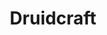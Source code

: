 ---
title: "Druidcraft"
index: "druidcraft"
permalink: /spells/druidcraft/
tags:
  - Spell
  - Cantrip
  - Transmutation
available_for:
  - Druid
level: "Cantrip"
school: "Transmutation"
range: "30 ft"
comp:
  - V
  - S
description: |
  Whispering to the spirits of nature, you create one of the following effects within 'range':

  - You create a tiny, harmless sensory effect that predicts what the weather will be at your location for the next 24 hours. The effect might manifest as a golden orb for clear skies, a cloud for rain, falling snowflakes for snow, and so on. This effect persists for 1 round.

  - You instantly make a flower bloom, a seed pod open, or a leaf bud bloom.

  - You create an instantaneous, harmless sensory effect, such as falling leaves, a puff of wind, the sound of a small animal, or the faint order of skunk. The effect must fit in a 5-foot cube.

  - You instantly light or snuff out a candle, a torch, or a small campfire.
excerpt: "Whispering to the spirits of nature, you create one of the following effects within 'range':."
source: "Basic Rules"
---